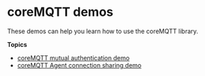 # coreMQTT demos<a name="mqtt-demo"></a>

These demos can help you learn how to use the coreMQTT library\.

**Topics**
+ [coreMQTT mutual authentication demo](mqtt-demo-ma.md)
+ [coreMQTT Agent connection sharing demo](mqtt-demo-cs.md)